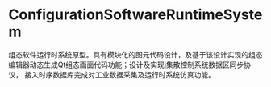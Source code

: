 # ConfigurationSoftwareRuntimeSystem
组态软件运行时系统原型。具有模块化的图元代码设计，及基于该设计实现的组态编辑器动态生成Qt组态画面代码功能；设计及实现j集散控制系统数据区同步协议， 接入时序数据库完成对工业数据采集及运行时系统仿真功能。
